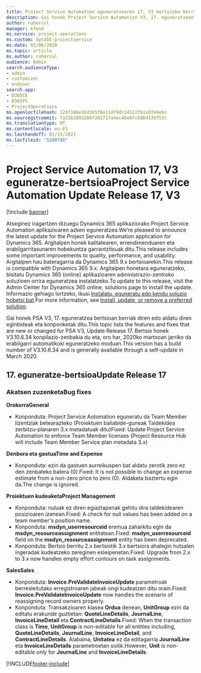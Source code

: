 ```yaml
---
title: Project Service Automation eguneratzearen 17, V3 bertsioko berrikuntzak edo aldaketak
description: Gai honek Project Service Automation V3, 17. eguneratzean erabilgarri dauden eginbideak eta konponketak ditu.
author: ruhercul
manager: kfend
ms.service: project-operations
ms.custom: dyn365-projectservice
ms.date: 03/06/2020
ms.topic: article
ms.author: ruhercul
audience: Admin
search.audienceType:
- admin
- customizer
- enduser
search.app:
- D365CE
- D365PS
- ProjectOperations
ms.openlocfilehash: 12df166e1bd1b5f0e11d79dc24122fb1ed7e6e6c
ms.sourcegitcommit: fa32b1893286f20271fa4ec4be8fc68bd135f53c
ms.translationtype: HT
ms.contentlocale: eu-ES
ms.lasthandoff: 02/15/2021
ms.locfileid: "5280788"
---
```

# <a name="project-service-automation-update-release-17-v3"></a><span data-ttu-id="5ea02-103">Project Service Automation 17, V3 eguneratze-bertsioa</span><span class="sxs-lookup"><span data-stu-id="5ea02-103">Project Service Automation Update Release 17, V3</span></span>

[!include [banner](../includes/psa-now-project-operations.md)]

<span data-ttu-id="5ea02-104">Atseginez iragartzen dizuegu Dynamics 365 aplikaziorako Project Service Automation aplikazioaren azken eguneratzea.</span><span class="sxs-lookup"><span data-stu-id="5ea02-104">We’re pleased to announce the latest update for the Project Service Automation application for Dynamics 365.</span></span> <span data-ttu-id="5ea02-105">Argitalpen honek kalitatearen, errendimenduaren eta erabilgarritasunaren hobekuntza garrantzitsuak ditu.</span><span class="sxs-lookup"><span data-stu-id="5ea02-105">This release includes some important improvements to quality, performance, and usability.</span></span>  <span data-ttu-id="5ea02-106">Argitalpen hau bateragarria da Dynamics 365 9.x bertsioarekin.</span><span class="sxs-lookup"><span data-stu-id="5ea02-106">This release is compatible with Dynamics 365 9.x.</span></span> <span data-ttu-id="5ea02-107">Argitalpen honetara eguneratzeko, bisitatu Dynamics 365 (online) aplikazioaren administrazio-zentroko soluzioen orrira eguneratzea instalatzeko.</span><span class="sxs-lookup"><span data-stu-id="5ea02-107">To update to this release, visit the Admin Center for Dynamics 365 online, solutions page to install the update.</span></span> <span data-ttu-id="5ea02-108">Informazio gehiago lortzeko, ikusi [Instalatu, eguneratu edo kendu soluzio hobetsi bat](https://docs.microsoft.com/power-platform/admin/install-remove-preferred-solution).</span><span class="sxs-lookup"><span data-stu-id="5ea02-108">For more information, see [Install, update, or remove a preferred solution](https://docs.microsoft.com/power-platform/admin/install-remove-preferred-solution).</span></span>

<span data-ttu-id="5ea02-109">Gai honek PSA V3, 17. eguneratzea bertsioan berriak diren edo aldatu diren eginbideak eta konponketak ditu.</span><span class="sxs-lookup"><span data-stu-id="5ea02-109">This topic lists the features and fixes that are new or changed for PSA V3, Update Release 17.</span></span> <span data-ttu-id="5ea02-110">Bertsio honek V3.10.6.34 konpilazio-zenbakia du eta, oro har, 2020ko martxoan jarriko da erabilgarri automatikoki eguneratzeko moduan.</span><span class="sxs-lookup"><span data-stu-id="5ea02-110">This version has a build number of V3.10.6.34 and is generally available through a self-update in March 2020.</span></span>


## <a name="update-release-17"></a><span data-ttu-id="5ea02-111">17. eguneratze-bertsioa</span><span class="sxs-lookup"><span data-stu-id="5ea02-111">Update Release 17</span></span>

### <a name="bug-fixes"></a><span data-ttu-id="5ea02-112">Akatsen zuzenketa</span><span class="sxs-lookup"><span data-stu-id="5ea02-112">Bug fixes</span></span>

<span data-ttu-id="5ea02-113">**Orokorra**</span><span class="sxs-lookup"><span data-stu-id="5ea02-113">**General**</span></span>

- <span data-ttu-id="5ea02-114">Konponduta: Project Service Automation eguneratu da Team Member lizentziak betearazteko (Proiektuen baliabide-guneak Taldekidea zerbitzu-planaren 3.x metadatuak ditu)</span><span class="sxs-lookup"><span data-stu-id="5ea02-114">Fixed: Update Project Service Automation to enforce Team Member licenses (Project Resource Hub will include Team Member Service plan metadata 3.x)</span></span>
 
<span data-ttu-id="5ea02-115">**Denbora eta gastua**</span><span class="sxs-lookup"><span data-stu-id="5ea02-115">**Time and Expense**</span></span>

- <span data-ttu-id="5ea02-116">Konponduta: ezin da gastuen aurreikuspen bat aldatu zerotik zero ez den zenbateko batera (0).</span><span class="sxs-lookup"><span data-stu-id="5ea02-116">Fixed: It is not possible to change an expense estimate from a non-zero price to zero (0).</span></span> <span data-ttu-id="5ea02-117">Aldaketa baztertu egin da.</span><span class="sxs-lookup"><span data-stu-id="5ea02-117">The change is ignored.</span></span>

<span data-ttu-id="5ea02-118">**Proiektuen kudeaketa**</span><span class="sxs-lookup"><span data-stu-id="5ea02-118">**Project Management**</span></span>

- <span data-ttu-id="5ea02-119">Konponduta: nuluak ez diren egiaztapenak gehitu dira taldekidearen posizioaren izenean.</span><span class="sxs-lookup"><span data-stu-id="5ea02-119">Fixed: A check for null values has been added on a team member's position name.</span></span>
- <span data-ttu-id="5ea02-120">Konponduta: **msdyn_userresourceid** eremua zaharkitu egin da **msdyn_resourceassignment** entitatean.</span><span class="sxs-lookup"><span data-stu-id="5ea02-120">Fixed: **msdyn_userresourceid** field on the **msdyn_resourceassignment** entity has been deprecated.</span></span>
- <span data-ttu-id="5ea02-121">Konponduta: Bertsio berritu 2.x bertsiotik 3.x bertsiora ahalegin hutsalen ingeradak kudeatzeko zereginen esleipenetan.</span><span class="sxs-lookup"><span data-stu-id="5ea02-121">Fixed: Upgrade from 2.x to 3.x now handles empty effort contours on task assignments.</span></span>

<span data-ttu-id="5ea02-122">**Sales**</span><span class="sxs-lookup"><span data-stu-id="5ea02-122">**Sales**</span></span>

- <span data-ttu-id="5ea02-123">Konponduta: **Invoice.PreValidateInvoiceUpdate** parametroak berresleitutako erregistroaren jabeak ongi kudeatzen ditu orain.</span><span class="sxs-lookup"><span data-stu-id="5ea02-123">Fixed: **Invoice.PreValidateInvoiceUpdate** now handles the scenario of reassigning record owners properly.</span></span>
- <span data-ttu-id="5ea02-124">Konponduta: Transakzioaren klasea **Ordua** denean, **UnitGroup** ezin da editatu erakunde guztietan: **QuoteLineDetails**, **JournalLine**, **InvoiceLineDetail** eta **ContractLineDetails**.</span><span class="sxs-lookup"><span data-stu-id="5ea02-124">Fixed: When the transaction class is **Time**, **UnitGroup** is non-editable for all entities including, **QuoteLineDetails**, **JournalLine**, **InvoiceLineDetail**, and **ContractLineDetails**.</span></span> <span data-ttu-id="5ea02-125">Alabaina, **Unitatea** ez da editagarria **JournalLine** eta **InvoiceLineDetails** parametroetan soilik.</span><span class="sxs-lookup"><span data-stu-id="5ea02-125">However, **Unit** is non-editable only for **JournalLine** and **InvoiceLineDetails**.</span></span>




[!INCLUDE[footer-include](../includes/footer-banner.md)]